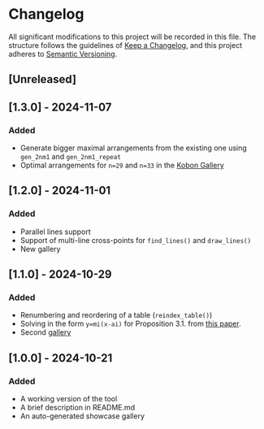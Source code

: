 # Changelog

All significant modifications to this project will be recorded in this file. The structure follows the guidelines of [Keep a Changelog](https://keepachangelog.com/en/1.1.0/), and this project adheres to [Semantic Versioning](https://semver.org/spec/v2.0.0.html).

## [Unreleased]

## [1.3.0] - 2024-11-07

### Added

- Generate bigger maximal arrangements from the existing one using `gen_2nm1` and `gen_2nm1_repeat`
- Optimal arrangements for `n=29` and `n=33` in the [Kobon Gallery](https://zegalur.github.io/line-order/gallery/kobon.html)

## [1.2.0] - 2024-11-01

### Added

- Parallel lines support
- Support of multi-line cross-points for `find_lines()` and `draw_lines()`
- New gallery

## [1.1.0] - 2024-10-29

### Added

- Renumbering and reordering of a table (`reindex_table()`)
- Solving in the form `y=mi(x-ai)` for Proposition 3.1. from [this paper](https://www.researchgate.net/publication/1893173_On_simple_arrangements_of_lines_and_pseudo-lines_in_P2_and_R2_with_the_maximum_number_of_triangles).
- Second [gallery](https://zegalur.github.io/line-order/gallery/index_2.html)

## [1.0.0] - 2024-10-21

### Added

- A working version of the tool
- A brief description in README.md
- An auto-generated showcase gallery

